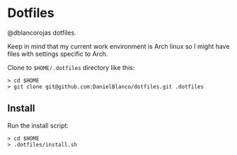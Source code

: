 # Dotfiles
@dblancorojas dotfiles.

Keep in mind that my current work environment is Arch linux so I might have 
files with settings specific to Arch.

Clone to `$HOME/.dotfiles` directory like this:

```
> cd $HOME
> git clone git@github.com:DanielBlanco/dotfiles.git .dotfiles
```

## Install
Run the install script:
```
> cd $HOME
> .dotfiles/install.sh
```

